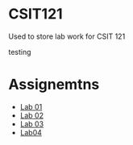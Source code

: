 # CSIT121
Used to store lab work for CSIT 121 

testing

<h1>Assignemtns</h1>

<ul>
  <li>
    <a href="lab01/aboutme.html" target="_blank">Lab 01</a>
  </li>
  <li>
    <a href="lab02/index.html" target="_blank">Lab 02</a>
  </li>
  <li>
    <a href="lab03/index.html" target="_blank">Lab 03</a>
  </li>
  <li>
    <a href="lab04/index.html" target="_blank">Lab04</a>
  </li>
</ul>
